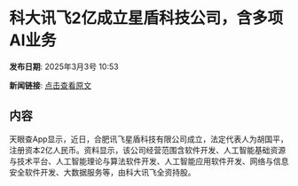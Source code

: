 # 科大讯飞2亿成立星盾科技公司，含多项AI业务

**发布日期**: 2025年3月3号 10:53

**新闻链接**: [点击查看原文](https://www.aibase.com/zh/news/15876)

## 内容

天眼查App显示，近日，合肥讯飞星盾科技有限公司成立，法定代表人为胡国平，注册资本2亿人民币。资料显示，该公司经营范围含软件开发、人工智能基础资源与技术平台、人工智能理论与算法软件开发、人工智能应用软件开发、网络与信息安全软件开发、大数据服务等，由科大讯飞全资持股。
